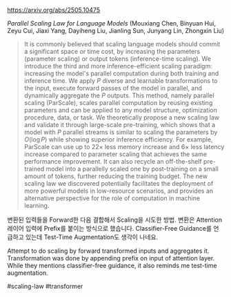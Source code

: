 https://arxiv.org/abs/2505.10475

*Parallel Scaling Law for Language Models* (Mouxiang Chen, Binyuan Hui, Zeyu Cui, Jiaxi Yang, Dayiheng Liu, Jianling Sun, Junyang Lin, Zhongxin Liu)

> It is commonly believed that scaling language models should commit a significant space or time cost, by increasing the parameters (parameter scaling) or output tokens (inference-time scaling). We introduce the third and more inference-efficient scaling paradigm: increasing the model's parallel computation during both training and inference time. We apply $P$ diverse and learnable transformations to the input, execute forward passes of the model in parallel, and dynamically aggregate the $P$ outputs. This method, namely parallel scaling (ParScale), scales parallel computation by reusing existing parameters and can be applied to any model structure, optimization procedure, data, or task. We theoretically propose a new scaling law and validate it through large-scale pre-training, which shows that a model with $P$ parallel streams is similar to scaling the parameters by $O(\log P)$ while showing superior inference efficiency. For example, ParScale can use up to 22$\times$ less memory increase and 6$\times$ less latency increase compared to parameter scaling that achieves the same performance improvement. It can also recycle an off-the-shelf pre-trained model into a parallelly scaled one by post-training on a small amount of tokens, further reducing the training budget. The new scaling law we discovered potentially facilitates the deployment of more powerful models in low-resource scenarios, and provides an alternative perspective for the role of computation in machine learning.

변환된 입력들을 Forward한 다음 결합해서 Scaling을 시도한 방법. 변환은 Attention 레이어 입력에 Prefix를 붙이는 방식으로 했습니다. Classifier-Free Guidance를 언급하고 있는데 Test-Time Augmentation도 생각이 나네요.

<english>
Attempt to do scaling by forward transformed inputs and aggregates it. Transformation was done by appending prefix on input of attention layer. While they mentions classifier-free guidance, it also reminds me test-time augmentation.
</english>

#scaling-law #transformer 
